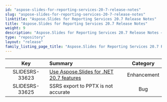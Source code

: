 ```yaml
---
id: "aspose-slides-for-reporting-services-20-7-release-notes"
slug: "aspose-slides-for-reporting-services-20-7-release-notes"
linktitle: "Aspose.Slides for Reporting Services 20.7 Release Notes"
title: "Aspose.Slides for Reporting Services 20.7 Release Notes"
weight: 9
description: "Aspose.Slides for Reporting Services 20.7 Release Notes – the latest updates and fixes."
type: "repository"
layout: "release"
family_listing_page_title: "Aspose.Slides for Reporting Services 20.7 Release Notes"
---
```


|**Key** |**Summary** |**Category** |
| :-: | :- | :-: |
|SLIDESRS-33623|[Use Aspose.Slides for .NET 20.7 features](https://docs.aspose.com/slides/net/aspose-slides-for-net-20-7-release-notes/)|Enhancement|
|SLIDESRS-33625|SSRS export to PPTX is not accurate|Bug|



